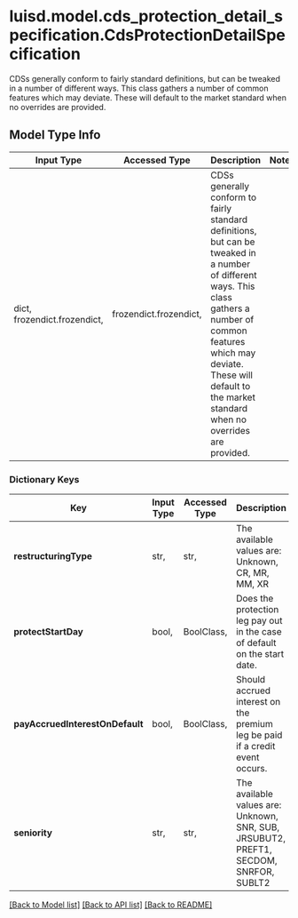# luisd.model.cds_protection_detail_specification.CdsProtectionDetailSpecification

CDSs generally conform to fairly standard definitions, but can be tweaked in a number of different ways.  This class gathers a number of common features which may deviate. These will default to the market standard when  no overrides are provided.

## Model Type Info
Input Type | Accessed Type | Description | Notes
------------ | ------------- | ------------- | -------------
dict, frozendict.frozendict,  | frozendict.frozendict,  | CDSs generally conform to fairly standard definitions, but can be tweaked in a number of different ways.  This class gathers a number of common features which may deviate. These will default to the market standard when  no overrides are provided. | 

### Dictionary Keys
Key | Input Type | Accessed Type | Description | Notes
------------ | ------------- | ------------- | ------------- | -------------
**restructuringType** | str,  | str,  | The available values are: Unknown, CR, MR, MM, XR | must be one of ["Unknown", "CR", "MR", "MM", "XR", ] 
**protectStartDay** | bool,  | BoolClass,  | Does the protection leg pay out in the case of default on the start date. | 
**payAccruedInterestOnDefault** | bool,  | BoolClass,  | Should accrued interest on the premium leg be paid if a credit event occurs. | 
**seniority** | str,  | str,  | The available values are: Unknown, SNR, SUB, JRSUBUT2, PREFT1, SECDOM, SNRFOR, SUBLT2 | must be one of ["Unknown", "SNR", "SUB", "JRSUBUT2", "PREFT1", "SECDOM", "SNRFOR", "SUBLT2", ] 

[[Back to Model list]](../../README.md#documentation-for-models) [[Back to API list]](../../README.md#documentation-for-api-endpoints) [[Back to README]](../../README.md)

